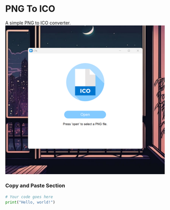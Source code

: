 # PNG To ICO
A simple PNG to ICO converter.
![App view](https://github.com/VeronGoggans/PNG-to-ICO/blob/main/img/App%20view.png?raw=true)

### Copy and Paste Section

```python
# Your code goes here
print("Hello, world!")
